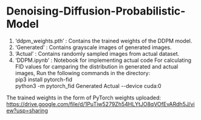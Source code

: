 # Denoising-Diffusion-Probabilistic-Model

1. ‘ddpm_weights.pth’ : Contains the trained weights of the DDPM model.
2. ‘Generated’ : Contains grayscale images of generated images.
3. ‘Actual’ : Contains randomly sampled images from actual dataset.
4. ‘DDPM.ipynb’ : Notebook for implementing actual code
For calculating FID values for camparing the distribution in generated and actual images,
Run the following commands in the directory: </br>
pip3 install pytorch-fid </br>
python3 -m pytorch_fid Generated Actual --device cuda:0 </br>

The trained weights in the form of PyTorch weights uploaded: https://drive.google.com/file/d/1PuTiw5279Zh54HLYtJO8qVOfEvARdh5J/view?usp=sharing

